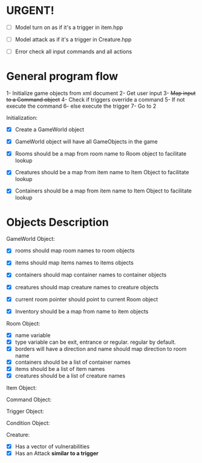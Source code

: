 # URGENT!
- [ ] Model turn on as if it's a trigger in item.hpp
- [ ] Model attack as if it's a trigger in Creature.hpp
- [ ] Error check all input commands and all actions
  
  
  
  
  
# General program flow 
  
  1- Initialize game objects from xml document
  2- Get user input
  3- ~~Map input to a Command object~~
  4- Check if triggers override a command
  5- If not execute the command
  6- else execute the trigger
  7- Go to 2




Initialization:
- [x] Create a GameWorld object
- [x] GameWorld object will have all GameObjects in the game
- [x] Rooms should be a map from room name to Room object to facilitate lookup
- [x] Creatures should be a map from item name to Item Object to facilitate lookup
- [x] Containers should be a map from item name to Item Object to facilitate lookup










# Objects Description


GameWorld Object:
- [x] rooms should map room names to room objects
- [x] items should map items names to items objects
- [x] containers should map container names to container objects
- [x] creatures  should map creature names to creature objects
- [x] current room pointer should point to current Room object
- [x] Inventory should be a map from name to item objects


Room Object:
- [x] name variable
- [x] type variable can be exit, entrance or regular. regular by default.
- [x] borders will have a direction and name should map direction to room name
- [x] containers should be a list of container names
- [x] items should be a list of item names
- [x] creatures should be a list of creature names

Item Object:

Command Object:

Trigger Object:


Condition Object:


Creature:
- [x] Has a vector of vulnerabilities
- [x] Has an Attack **similar to a trigger**
